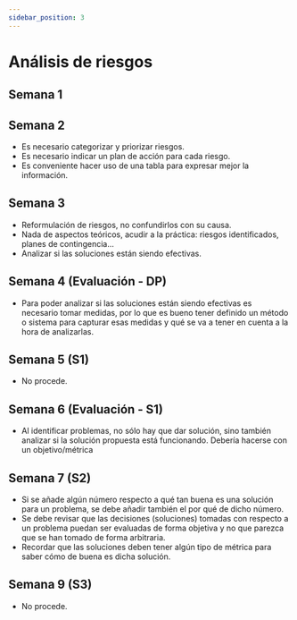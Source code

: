 ```yaml
---
sidebar_position: 3
---
```


# Análisis de riesgos

## Semana 1

## Semana 2

- Es necesario categorizar y priorizar riesgos.
- Es necesario indicar un plan de acción para cada riesgo.
- Es conveniente hacer uso de una tabla para expresar mejor la información.

## Semana 3

- Reformulación de riesgos, no confundirlos con su causa.
- Nada de aspectos teóricos, acudir a la práctica: riesgos identificados, planes de contingencia...
- Analizar si las soluciones están siendo efectivas.

## Semana 4 (Evaluación - DP)

- Para poder analizar si las soluciones están siendo efectivas es necesario tomar medidas, por lo que es bueno tener definido un método o sistema para capturar esas medidas y qué se va a tener en cuenta a la hora de analizarlas.

## Semana 5 (S1)

- No procede.

## Semana 6 (Evaluación - S1)

- Al identificar problemas, no sólo hay que dar solución, sino también analizar si la solución propuesta está funcionando. Debería hacerse con un objetivo/métrica

## Semana 7 (S2)

- Si se añade algún número respecto a qué tan buena es una solución para un problema, se debe añadir también el por qué de dicho número.
- Se debe revisar que las decisiones (soluciones) tomadas con respecto a un problema puedan ser evaluadas de forma objetiva y no que parezca que se han tomado de forma arbitraria.
- Recordar que las soluciones deben tener algún tipo de métrica para saber cómo de buena es dicha solución.


## Semana 9 (S3) 

- No procede.